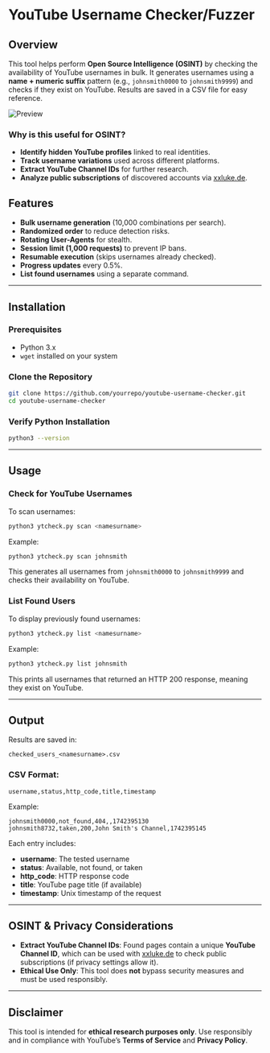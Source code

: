 # YouTube Username Checker/Fuzzer

## Overview
This tool helps perform **Open Source Intelligence (OSINT)** by checking the availability of YouTube usernames in bulk. It generates usernames using a **name + numeric suffix** pattern (e.g., `johnsmith0000` to `johnsmith9999`) and checks if they exist on YouTube. Results are saved in a CSV file for easy reference.

![Preview](ytckeck.gif)

### Why is this useful for OSINT?
- **Identify hidden YouTube profiles** linked to real identities.
- **Track username variations** used across different platforms.
- **Extract YouTube Channel IDs** for further research.
- **Analyze public subscriptions** of discovered accounts via [xxluke.de](https://xxluke.de/subscription-history/).

## Features
- **Bulk username generation** (10,000 combinations per search).
- **Randomized order** to reduce detection risks.
- **Rotating User-Agents** for stealth.
- **Session limit (1,000 requests)** to prevent IP bans.
- **Resumable execution** (skips usernames already checked).
- **Progress updates** every 0.5%.
- **List found usernames** using a separate command.

---

## Installation
### Prerequisites
- Python 3.x
- `wget` installed on your system

### Clone the Repository
```sh
git clone https://github.com/yourrepo/youtube-username-checker.git
cd youtube-username-checker
```

### Verify Python Installation
```sh
python3 --version
```

---

## Usage
### Check for YouTube Usernames
To scan usernames:
```sh
python3 ytcheck.py scan <namesurname>
```
Example:
```sh
python3 ytcheck.py scan johnsmith
```
This generates all usernames from `johnsmith0000` to `johnsmith9999` and checks their availability on YouTube.

### List Found Users
To display previously found usernames:
```sh
python3 ytcheck.py list <namesurname>
```
Example:
```sh
python3 ytcheck.py list johnsmith
```
This prints all usernames that returned an HTTP 200 response, meaning they exist on YouTube.

---

## Output
Results are saved in:
```
checked_users_<namesurname>.csv
```

### CSV Format:
```
username,status,http_code,title,timestamp
```
Example:
```
johnsmith0000,not_found,404,,1742395130
johnsmith8732,taken,200,John Smith's Channel,1742395145
```
Each entry includes:
- **username**: The tested username
- **status**: Available, not found, or taken
- **http_code**: HTTP response code
- **title**: YouTube page title (if available)
- **timestamp**: Unix timestamp of the request

---

## OSINT & Privacy Considerations
- **Extract YouTube Channel IDs**: Found pages contain a unique **YouTube Channel ID**, which can be used with [xxluke.de](https://xxluke.de/subscription-history/) to check public subscriptions (if privacy settings allow it).
- **Ethical Use Only**: This tool does **not** bypass security measures and must be used responsibly.

---

## Disclaimer
This tool is intended for **ethical research purposes only**. Use responsibly and in compliance with YouTube’s **Terms of Service** and **Privacy Policy**.
